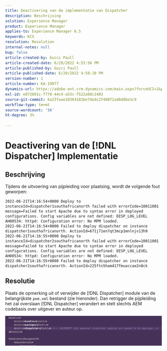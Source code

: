 ```yaml
---
title: Deactivering van de implementatie van Dispatcher
description: Beschrijving
solution: Experience Manager
product: Experience Manager
applies-to: Experience Manager 6.5
keywords: KCS
resolution: Resolution
internal-notes: null
bug: false
article-created-by: Gucci Paull
article-created-date: 6/29/2022 4:53:56 PM
article-published-by: Gucci Paull
article-published-date: 6/29/2022 4:58:10 PM
version-number: 1
article-number: KA-19977
dynamics-url: https://adobe-ent.crm.dynamics.com/main.aspx?forceUCI=1&pagetype=entityrecord&etn=knowledgearticle&id=6a8d7e07-ccf7-ec11-bb3d-000d3a5b0558
exl-id: e072691c-f778-44c4-a53c-f522a9dc1403
source-git-commit: 6a23faae10364181be7dedc2f408f2ad8d8be3c9
workflow-type: tm+mt
source-wordcount: '56'
ht-degree: 3%

---
```


# Deactivering van de [!DNL Dispatcher] Implementatie

## Beschrijving


Tijdens de uitvoering van pijpleiding voor plaatsing, wordt de volgende fout geworpen:

```
2022-06-21T14:16:54+0000 Deploy to instanceId=dispatcher1southafricanorth failed with errorCode=10011001 message=Failed to start Apache due to syntax error in deployed configurations. Config variables are not defined: DISP_LOG_LEVEL AH00534: httpd: Configuration error: No MPM loaded.
2022-06-21T14:16:54+0000 Failed to deploy dispatcher on instance dispatcher1southafricanorth. ActionId=671j71en7qt3mcp1mnlnjv13h9
2022-06-21T14:16:55+0000 Deploy to instanceId=dispatcher2southafricanorth failed with errorCode=10011001 message=Failed to start Apache due to syntax error in deployed configurations. Config variables are not defined: DISP_LOG_LEVEL AH00534: httpd: Configuration error: No MPM loaded.
2022-06-21T14:16:55+0000 Failed to deploy dispatcher on instance dispatcher2southafricanorth. ActionId=225ftn5ham417fmuaccae2n8ck
```

## Resolutie

Plaats de opmerking uit of verwijder de [!DNL Dispatcher] module van de belangrijkste `pom.xml` bestand (zie hieronder). Dan retrigger de pijpleiding het zal overslaan [!DNL Dispatcher] verandert en stelt slechts AEM codebasis over uitgever en auteur op.

![](assets/9dee138f-ccf7-ec11-bb3d-000d3a5b0558.png)
